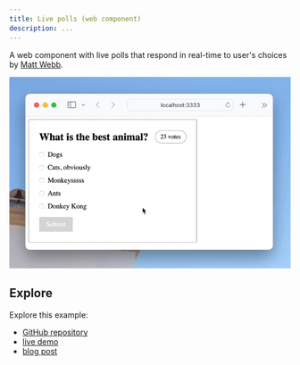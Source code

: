 ```yaml
---
title: Live polls (web component)
description: ...
---
```


A web component with live polls that respond in real-time to user's choices by [Matt Webb](https://twitter.com/genmon).

![live polls](../../../../assets/poll.gif)

## Explore

Explore this example:

- [GitHub repository](https://github.com/partykit/sketch-polls)
- [live demo](https://partykit.github.io/sketch-polls/)
- [blog post](https://blog.partykit.io/posts/live-polls-with-stencil)